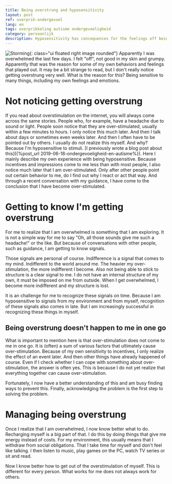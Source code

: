 ```yaml
---
title: Being overstrung and hyposensitivity
layout: post
ref: overprik-ondergevoel
lang: en
tags: overprikkeling autisme ondergevoeligheid
category: persoonlijk
description: Hyposensitivity has concequences for the feelings off being overstrung and how those come about. Here I'm trying to describe my expierences with these things.
---
```

![Storming]({{site.baseurl}}/assets/img/storming.jpeg){: class="ui floated right image rounded"}
Apparently I was overwhelmed the last few days. I felt "off", not good in my skin and grumpy. Apparently that was the reason for some of my own behaviors and feelings that played out. It may be a bit strange to read, but I don't really notice getting overstrung very well. What is the reason for this? Being sensitive to many things, including my own feelings and emotions.

# Not noticing getting overstrung

If you read about overstimulation on the internet, you will always come across the same stories. People who, for example, have a headache due to sound or light. People soon notice that they are over-stimulated, usually within a few minutes to hours.
I only notice this much later. And then I talk about days or sometimes even weeks later. And then I often have to be pointed out by others. I usually do not realize this myself. And why? Because I'm hyposensitive to stimuli. [I previously wrote a blog post about this]({%post_url 2019-06-18-ondergevoeligheid-en-autisme%}).
Here I mainly describe my own experience with being hyposensitive. Because incentives and impressions come to me less than with most people, I also notice much later that I am over-stimulated.
Only after other people point out certain behavior to me, do I find out why I react or act that way. And through a recent conversation with my guidance, I have come to the conclusion that I have become over-stimulated.

# Getting to know I'm getting overstrung

For me to realize that I am overwhelmed is something that I am exploring. It is not a simple way for me to say "Oh, all those sounds give me such a headache!" or the like. But because of conversations with other people, such as guidance, I am getting to know signals.

Those signals are personal of course. Indifference is a signal that comes to my mind. Indifferent to the world around me. The heavier my over-stimulation, the more indifferent I become. Also not being able to stick to structure is a clear signal to me. I do not have an internal structure of my own, it must be imposed on me from outside. When I get overwhelmed, I become more indifferent and my structure is lost.

It is an challenge for me to recognize these signals on time. Because I am hyposensitive to signals from my environment and from myself, recognition of these signals also comes in late. But I am increasingly successful in recognizing these things in myself.

## Being overstrung doesn't happen to me in one go

What is important to mention here is that over-stimulation does not come to me in one go. It is (often) a sum of various factors that ultimately cause over-stimulation. Because of my own sensitivity to incentives, I only realize the effect of an event later. And then other things have already happened of course. Even if I check whether I can cope with something about over-stimulation, the answer is often yes. This is because I do not yet realize that everything together can cause over-stimulation.

Fortunately, I now have a better understanding of this and am busy finding ways to prevent this. Finally, acknowledging the problem is the first step to solving the problem.

# Managing being overstrung

Once I realize that I am overwhelmed, I now know better what to do. Recharging myself is a big part of that. I do this by doing things that give me energy instead of costs. For my environment, this usually means that I withdraw from social obligations. That I take time for myself and don't feel like talking. I then listen to music, play games on the PC, watch TV series or sit and read.

Now I know better how to get out of the overstimulation of myself. This is different for every person. What works for me does not always work for others.
